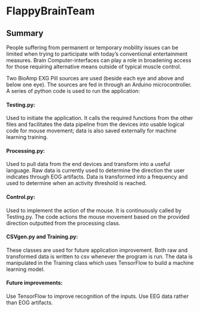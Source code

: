 # FlappyBrainTeam
## Summary
People suffering from permanent or temporary mobility issues can be limited when trying to participate with today’s conventional entertainment measures. Brain Computer-interfaces can play a role in broadening access for those requiring alternative means outside of typical muscle control. 


Two BioAmp EXG Pill sources are used (beside each eye and above and below one eye). The sources are fed in through an Arduino microcontroller. A series of python code is used to run the application: 

#### Testing.py: 

Used to initiate the application. It calls the required functions from the other files and facilitates the data pipeline from the devices into usable logical code for mouse movement; data is also saved externally for machine learning training. 

#### Processing.py: 

Used to pull data from the end devices and transform into a useful language. Raw data is currently used to determine the direction the user indicates through EOG artifacts. Data is transformed into a frequency and used to determine when an activity threshold is reached. 

#### Control.py: 

Used to implement the action of the mouse. It is continuously called by Testing.py. The code actions the mouse movement based on the provided direction outputted from the processing class. 

#### CSVgen.py and Training.py: 

These classes are used for future application improvement. Both raw and transformed data is written to csv whenever the program is run. The data is manipulated in the Training class which uses TensorFlow to build a machine learning model.

#### Future improvements: 

Use TensorFlow to improve recognition of the inputs. Use EEG data rather than EOG artifacts.   
